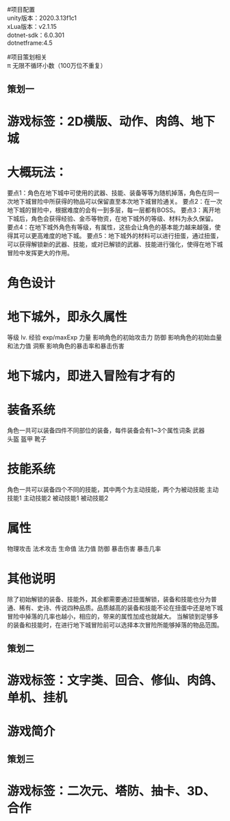 #项目配置  
unity版本：2020.3.13f1c1  
xLua版本：v2.1.15   
dotnet-sdk：6.0.301  
dotnetframe:4.5  
  
  
#项目策划相关  
π 无限不循环小数（100万位不重复）  

## 策划一
# 游戏标签：2D横版、动作、肉鸽、地下城

# 大概玩法：
要点1：角色在地下城中可使用的武器、技能、装备等等为随机掉落，角色在同一次地下城冒险中所获得的物品可以保留直至本次地下城冒险通关。
要点2：在一次地下城的冒险中，根据难度的会有一到多层，每一层都有BOSS。
要点3：离开地下城后，角色会获得经验、金币等物资，在地下城外的等级、材料为永久保留。
要点4：在地下城外角色有等级，有属性，这些会让角色的基本能力越来越强，使得其可以更高难度的地下城。
要点5：地下城外的材料可以进行扭蛋，通过扭蛋，可以获得解锁新的武器、技能，或对已解锁的武器、技能进行强化，使得在地下城冒险中发挥更大的作用。

# 角色设计
# 地下城外，即永久属性
等级  lv.
经验  exp/maxExp
力量  影响角色的初始攻击力
防御  影响角色的初始血量和法力值
洞察  影响角色的暴击率和暴击伤害

# 地下城内，即进入冒险有才有的
# 装备系统
角色一共可以装备四件不同部位的装备，每件装备会有1~3个属性词条
武器  
头盔
盔甲
靴子
# 技能系统
角色一共可以装备四个不同的技能，其中两个为主动技能，两个为被动技能
主动技能1
主动技能2
被动技能1
被动技能2
# 属性
物理攻击
法术攻击
生命值
法力值
防御
暴击伤害
暴击几率

# 其他说明
除了初始解锁的装备、技能外，其余都需要通过扭蛋解锁，装备和技能也分为普通、稀有、史诗、传说四种品质。品质越高的装备和技能不论在扭蛋中还是地下城冒险中掉落的几率也越小，相应的，带来的属性加成也就越大。
当解锁到足够多的装备和技能时，在进行地下城冒险前可以选择本次冒险所能够掉落的物品范围。



## 策划二
# 游戏标签：文字类、回合、修仙、肉鸽、单机、挂机
# 游戏简介



## 策划三
# 游戏标签：二次元、塔防、抽卡、3D、合作
# 